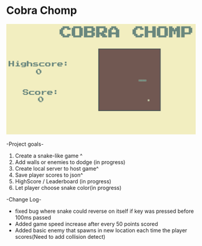 # Cobra Chomp

![Cobra Chomp Image](/CobraChomp.png)

-Project goals-
1. Create a snake-like game ^
2. Add walls or enemies to dodge (in progress)
3. Create local server to host game^
4. Save player scores to json^
5. HighScore / Leaderboard (in progress)
6. Let player choose snake color(in progress)

-Change Log-
* fixed bug where snake could reverse on itself if key was pressed before 100ms passed
* Added game speed increase after every 50 points scored
* Added basic enemy that spawns in new location each time the player scores(Need to add collision detect)
